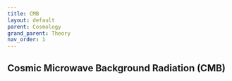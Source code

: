 ```yaml
---
title: CMB
layout: default
parent: Cosmology
grand_parent: Theory
nav_order: 1
---
```


## Cosmic Microwave Background Radiation (CMB)
